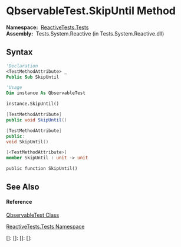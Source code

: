 # QbservableTest.SkipUntil Method

**Namespace:**  [ReactiveTests.Tests](ReactiveTests.Tests\ReactiveTests.Tests.md)  
**Assembly:**  Tests.System.Reactive (in Tests.System.Reactive.dll)

## Syntax

```vb
'Declaration
<TestMethodAttribute> _
Public Sub SkipUntil
```

```vb
'Usage
Dim instance As QbservableTest

instance.SkipUntil()
```

```csharp
[TestMethodAttribute]
public void SkipUntil()
```

```c++
[TestMethodAttribute]
public:
void SkipUntil()
```

```fsharp
[<TestMethodAttribute>]
member SkipUntil : unit -> unit 
```

```jscript
public function SkipUntil()
```

## See Also

#### Reference

[QbservableTest Class](QbservableTest\QbservableTest.md)

[ReactiveTests.Tests Namespace](ReactiveTests.Tests\ReactiveTests.Tests.md)

[]: 
[]: 
[]: 
[]: 